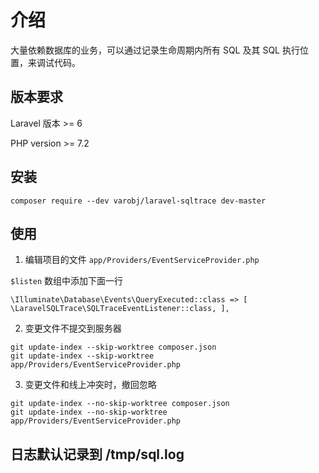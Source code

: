 # 介绍

大量依赖数据库的业务，可以通过记录生命周期内所有 SQL 及其 SQL 执行位置，来调试代码。

## 版本要求 

Laravel 版本 >= 6

PHP version >= 7.2


## 安装

```
composer require --dev varobj/laravel-sqltrace dev-master
```

## 使用

1. 编辑项目的文件 `app/Providers/EventServiceProvider.php`

`$listen` 数组中添加下面一行

```
\Illuminate\Database\Events\QueryExecuted::class => [ \LaravelSQLTrace\SQLTraceEventListener::class, ],
```

2. 变更文件不提交到服务器

```
git update-index --skip-worktree composer.json
git update-index --skip-worktree app/Providers/EventServiceProvider.php
```

3. 变更文件和线上冲突时，撤回忽略

```
git update-index --no-skip-worktree composer.json
git update-index --no-skip-worktree app/Providers/EventServiceProvider.php
```


## 日志默认记录到 /tmp/sql.log
